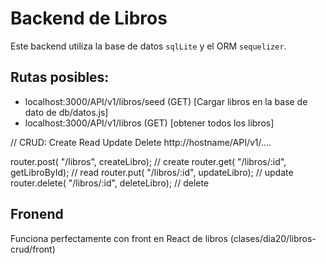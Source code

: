 # Backend de Libros

Este backend utiliza la base de datos `sqlLite` y el ORM `sequelizer`.

## Rutas posibles:

- localhost:3000/API/v1/libros/seed (GET) [Cargar libros en la base de dato de db/datos.js]
- localhost:3000/API/v1/libros      (GET) [obtener todos los libros]

// CRUD: Create Read Update Delete 
http://hostname/API/v1/....

router.post(    "/libros",      createLibro);   // create
router.get(     "/libros/:id",  getLibroById);  // read
router.put(     "/libros/:id",  updateLibro);   // update
router.delete(  "/libros/:id",  deleteLibro);   // delete

## Fronend

Funciona perfectamente con front en React de libros (clases/dia20/libros-crud/front)